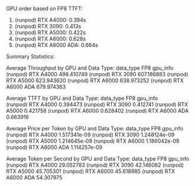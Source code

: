 
GPU order based on FP8 TTFT:
1. (runpod) RTX A4000: 0.394s
2. (runpod) RTX 3090: 0.413s
3. (runpod) RTX A5000: 0.422s
4. (runpod) RTX A6000: 0.628s
5. (runpod) RTX A6000 ADA: 0.664s

Summary Statistics:

Average Throughput by GPU and Data Type:
data_type                      FP8
gpu_info                          
(runpod) RTX A4000      499.410749
(runpod) RTX 3090       607.186883
(runpod) RTX A5000      623.943620
(runpod) RTX A6000      638.973252
(runpod) RTX A6000 ADA  679.974363

Average TTFT by GPU and Data Type:
data_type                    FP8
gpu_info                        
(runpod) RTX A4000      0.394473
(runpod) RTX 3090       0.412741
(runpod) RTX A5000      0.421758
(runpod) RTX A6000      0.628402
(runpod) RTX A6000 ADA  0.663916

Average Price per Token by GPU and Data Type:
data_type                        FP8
gpu_info                            
(runpod) RTX A4000      1.517341e-09
(runpod) RTX 3090       1.248124e-09
(runpod) RTX A5000      1.214645e-09
(runpod) RTX A6000      1.186042e-09
(runpod) RTX A6000 ADA  1.114257e-09

Average Token per Second by GPU and Data Type:
data_type                     FP8
gpu_info                         
(runpod) RTX A4000      29.052783
(runpod) RTX 3090       42.146062
(runpod) RTX A5000      45.705301
(runpod) RTX A6000      45.618985
(runpod) RTX A6000 ADA  54.307975
